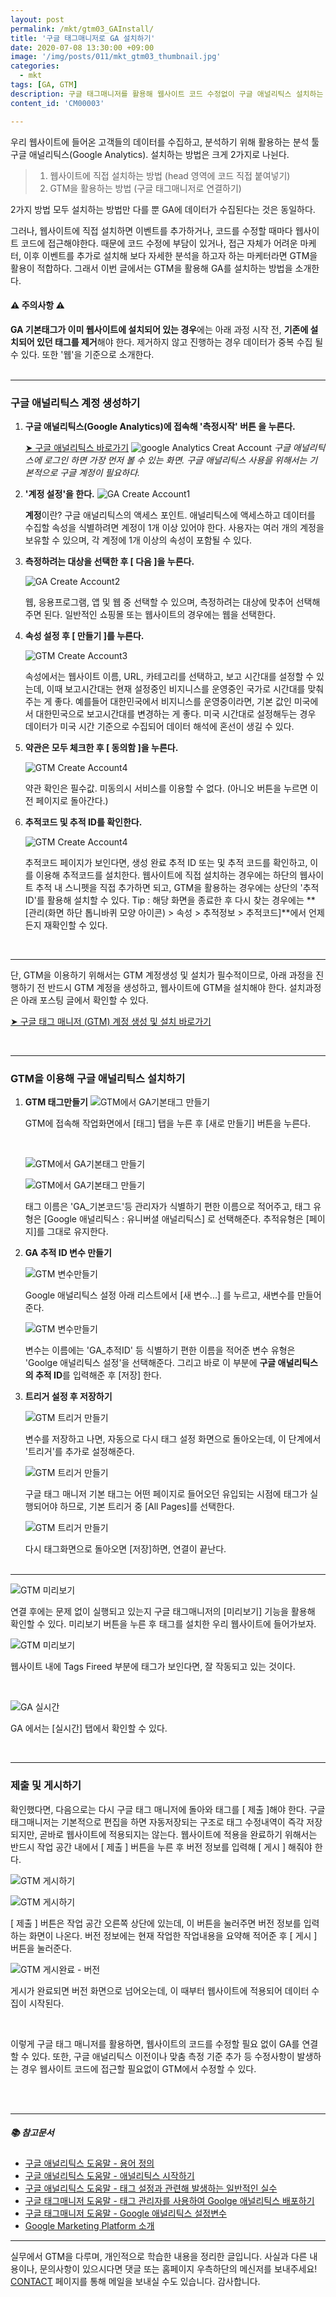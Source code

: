 ```yaml
---
layout: post
permalink: /mkt/gtm03_GAInstall/
title: '구글 태그매니저로 GA 설치하기'
date: 2020-07-08 13:30:00 +09:00
image: '/img/posts/011/mkt_gtm03_thumbnail.jpg'
categories:
  - mkt
tags: [GA, GTM]
description: 구글 태그매니저를 활용해 웹사이트 코드 수정없이 구글 애널리틱스 설치하는 방법을 소개합니다.
content_id: 'CM00003'

---
```


우리 웹사이트에 들어온 고객들의 데이터를 수집하고, 분석하기 위해 활용하는 분석 툴 구글 애널리틱스(Google Analytics). 설치하는 방법은 크게 2가지로 나뉜다.

> 1. 웹사이트에 직접 설치하는 방법 (head 영역에 코드 직접 붙여넣기)
> 2. GTM을 활용하는 방법 (구글 태그매니저로 연결하기)

2가지 방법 모두 설치하는 방법만 다를 뿐 GA에 데이터가 수집된다는 것은 동일하다.

그러나, 웹사이트에 직접 설치하면 이벤트를 추가하거나, 코드를 수정할 때마다 웹사이트 코드에 접근해야한다. 때문에 코드 수정에 부담이 있거나, 접근 자체가 어려운 마케터, 이후 이벤트를 추가로 설치해 보다 자세한 분석을 하고자 하는 마케터라면 GTM을 활용이 적합하다. 그래서 이번 글에서는 GTM을 활용해 GA를 설치하는 방법을 소개한다.

#### ⚠️ 주의사항 ⚠️

**GA 기본태그가 이미 웹사이트에 설치되어 있는 경우**에는 아래 과정 시작 전, **기존에 설치되어 있던 태그를 제거**해야 한다. 제거하지 않고 진행하는 경우 데이터가 중복 수집 될 수 있다. 또한 '웹'을 기준으로 소개한다.<br><br>

------

### 구글 애널리틱스 계정 생성하기

1. **구글 애널리틱스(Google Analytics)에 접속해 '측정시작' 버튼 을 누른다.**

   [➤ 구글 애널리틱스 바로가기](https://analytics.google.com/)
   ![google Analytics Creat Account](/img/posts/011/01.jpg)
   *구글 애널리틱스에 로그인 하면 가장 먼저 볼 수 있는 화면. 구글 애널리틱스 사용을 위해서는 기본적으로 구글 계정이 필요하다.*

2. **'계정 설정'을 한다.**
   ![GA Create Account1](/img/posts/011/02.jpg)

   **계정**이란? 구글 애널리틱스의 액세스 포인트. 애널리틱스에 액세스하고 데이터를 수집할 속성을 식별하려면 계정이 1개 이상 있어야 한다. 사용자는 여러 개의 계정을 보유할 수 있으며, 각 계정에 1개 이상의 속성이 포함될 수 있다.

3. **측정하려는 대상을 선택한 후 [ 다음 ]을 누른다.**

   ![GA Create Account2](/img/posts/011/03.jpg)

   웹, 응용프로그램, 앱 및 웹 중 선택할 수 있으며, 측정하려는 대상에 맞추어 선택해주면 된다. 일반적인 쇼핑몰 또는 웹사이트의 경우에는 웹을 선택한다.

4. **속성 설정 후 [  만들기  ]를 누른다.**

   ![GTM Create Account3](/img/posts/011/04.jpg)

   속성에서는 웹사이트 이름, URL, 카테고리를 선택하고, 보고 시간대를 설정할 수 있는데, 이때 보고시간대는 현재 설정중인 비지니스를 운영중인 국가로 시간대를 맞춰주는 게 좋다. 예를들어 대한민국에서 비지니스를 운영중이라면, 기본 값인 미국에서 대한민국으로 보고시간대를 변경하는 게 좋다. 미국 시간대로 설정해두는 경우 데이터가 미국 시간 기준으로 수집되어 데이터 해석에 혼선이 생길 수 있다.

5. **약관은 모두 체크한 후 [ 동의함 ]을 누른다.**

   ![GTM Create Account4](/img/posts/011/05.jpg)

   약관 확인은 필수값. 미동의시 서비스를 이용할 수 없다. (아니오 버튼을 누르면 이전 페이지로 돌아간다.)

6. **추적코드 및 추적 ID를 확인한다.**

   ![GTM Create Account4](/img/posts/011/06.jpg)

   추적코드 페이지가 보인다면, 생성 완료 추적 ID 또는 및 추적 코드를 확인하고, 이를 이용해 추적코드를 설치한다. 웹사이트에 직접 설치하는 경우에는 하단의 웹사이트 추적 내 스니펫을 직접 추가하면 되고, GTM을 활용하는 경우에는 상단의 '추적ID'를 활용해 설치할 수 있다.
   Tip : 해당 화면을 종료한 후 다시 찾는 경우에는 **[관리(화면 하단 톱니바퀴 모양 아이콘) > 속성 > 추적정보 > 추적코드]**에서 언제든지 재확인할 수 있다.

   <br>

------

단, GTM을 이용하기 위해서는 GTM 계정생성 및 설치가 필수적이므로, 아래 과정을 진행하기 전 반드시 GTM 계정을 생성하고, 웹사이트에 GTM을 설치해야 한다. 설치과정은 아래 포스팅 글에서 확인할 수 있다.

[➤ 구글 태그 매니저 (GTM) 계정 생성 및 설치 바로가기](https://nohze.com/mkt/gtm02_GTMInstall/)

<br>

------

### GTM을 이용해 구글 애널리틱스 설치하기

1. **GTM 태그만들기**
   ![GTM에서 GA기본태그 만들기](/img/posts/011/07.jpg)

   GTM에 접속해 작업화면에서 [태그] 탭을 누른 후 [새로 만들기] 버튼을 누른다.

   <br>

   ![GTM에서 GA기본태그 만들기](/img/posts/011/08.jpg)

   ![GTM에서 GA기본태그 만들기](/img/posts/011/09.jpg)

    태그 이름은 'GA_기본코드'등 관리자가 식별하기 편한 이름으로 적어주고, 태그 유형은 [Google 애널리틱스 : 유니버셜 애널리틱스] 로 선택해준다. 추적유형은 [페이지]를 그대로 유지한다.

2. **GA 추적 ID 변수 만들기**

   ![GTM 변수만들기](/img/posts/011/10.jpg)

   Google 애널리틱스 설정 아래 리스트에서 [새 변수...] 를 누르고, 새변수를 만들어준다.<br>

   ![GTM 변수만들기](/img/posts/011/11.jpg)

   변수는 이름에는 'GA_추적ID' 등 식별하기 편한 이름을 적어준  변수 유형은 'Goolge 애널리틱스 설정'을 선택해준다. 그리고 바로 이 부분에 **구글 애널리틱스의 추적 ID**를 입력해준 후 [저장] 한다.<br>

3. **트리거 설정 후 저장하기**

   ![GTM 트리거 만들기](/img/posts/011/12.jpg)

   변수를 저장하고 나면, 자동으로 다시 태그 설정 화면으로 돌아오는데, 이 단계에서 '트리거'를 추가로 설정해준다.<br>

   ![GTM 트리거 만들기](/img/posts/011/13.jpg)

   구글 태그 매니저 기본 태그는 어떤 페이지로 들어오던 유입되는 시점에 태그가 실행되어야 하므로, 기본 트리거 중 [All Pages]를 선택한다. <br>

   ![GTM 트리거 만들기](/img/posts/011/14.jpg)

   다시 태그화면으로 돌아오면 [저장]하면, 연결이 끝난다.<br><br>

------

![GTM 미리보기](/img/posts/011/15.jpg)

연결 후에는 문제 없이 실행되고 있는지 구글 태그매니저의 [미리보기] 기능을 활용해 확인할 수 있다. 미리보기 버튼을 누른 후 태그를 설치한 우리 웹사이트에 들어가보자.<br>

![GTM 미리보기](/img/posts/011/16.jpg)

웹사이트 내에 Tags Fireed 부분에 태그가 보인다면, 잘 작동되고 있는 것이다.

<br>

![GA 실시간](/img/posts/011/17.jpg)

GA 에서는 [실시간] 탭에서 확인할 수 있다.  

<br>

------

### 제출 및 게시하기

확인했다면, 다음으로는 다시 구글 태그 매니저에 돌아와 태그를 [ 제출 ]해야 한다. 구글 태그매니저는 기본적으로 편집을 하면 자동저장되는 구조로 태그 수정내역이 즉각 저장되지만, 곧바로 웹사이트에 적용되지는 않는다. 웹사이트에 적용을 완료하기 위해서는 반드시 작업 공간 내에서 [ 제출 ] 버튼을 누른 후 버전 정보를 입력해 [ 게시 ] 해줘야 한다.<br>

![GTM 게시하기](/img/posts/011/18.jpg)

![GTM 게시하기](/img/posts/011/19.jpg)

[ 제출 ] 버튼은 작업 공간 오른쪽 상단에 있는데, 이 버튼을 눌러주면 버전 정보를 입력하는 화면이 나온다. 버전 정보에는 현재 작업한 작업내용을 요약해 적어준 후 [ 게시 ] 버튼을 눌러준다.

![GTM 게시완료 - 버전](/img/posts/011/20.jpg)

게시가 완료되면 버전 화면으로 넘어오는데, 이 때부터 웹사이트에 적용되어 데이터 수집이 시작된다.

<br>

이렇게 구글 태그 매니저를 활용하면, 웹사이트의 코드를 수정할 필요 없이 GA를 연결할 수 있다. 또한, 구글 애널리틱스 이전이나 맞춤 측정 기준 추가 등 수정사항이 발생하는 경우 웹사이트 코드에 접근할 필요없이 GTM에서 수정할 수 있다.

<br><br>

------

##### 📚 참고문서

- [구글 애널리틱스 도움말 - 용어 정의](https://support.google.com/analytics/answer/9355634)
- [구글 애널리틱스 도움말 - 애널리틱스 시작하기](https://support.google.com/analytics/answer/1008015)
- [구글 애널리틱스 도움말 - 태그 설정과 관련해 발생하는 일반적인 실수](https://support.google.com/analytics/answer/9311124?hl=ko&ref_topic=9303475)
- [구글 태그매니저 도움말 - 태그 관리자를 사용하여 Goolge 애널리틱스 배포하기](https://support.google.com/tagmanager/answer/6107124)
- [구글 태그매니저 도움말 - Google 애널리틱스 설정변수](https://support.google.com/tagmanager/answer/9207621)
- [Google Marketing Platform 소개](https://support.google.com/tagmanager/answer/9031231)

------

실무에서 GTM을 다루며, 개인적으로 학습한 내용을 정리한 글입니다. 사실과 다른 내용이나, 문의사항이 있으시다면 댓글 또는 홈페이지 우측하단의 메신저를 보내주세요! [CONTACT](https://nohze.com/contact) 페이지를 통해 메일을 보내실 수도 있습니다. 감사합니다.<br><br>

